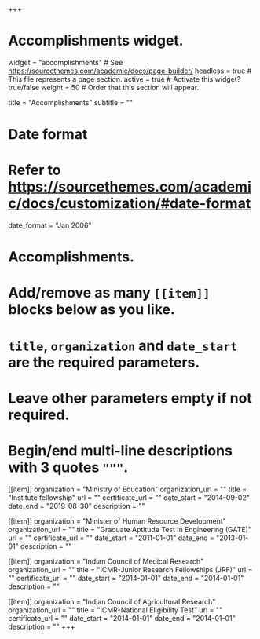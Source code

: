 +++
# Accomplishments widget.
widget = "accomplishments"  # See https://sourcethemes.com/academic/docs/page-builder/
headless = true  # This file represents a page section.
active = true  # Activate this widget? true/false
weight = 50  # Order that this section will appear.

title = "Accomplish&shy;ments"
subtitle = ""

# Date format
#   Refer to https://sourcethemes.com/academic/docs/customization/#date-format
date_format = "Jan 2006"

# Accomplishments.
#   Add/remove as many `[[item]]` blocks below as you like.
#   `title`, `organization` and `date_start` are the required parameters.
#   Leave other parameters empty if not required.
#   Begin/end multi-line descriptions with 3 quotes `"""`.

[[item]]
  organization = "Ministry of Education"
  organization_url = ""
  title = "Institute fellowship"
  url = ""
  certificate_url = ""
  date_start = "2014-09-02"
  date_end = "2019-08-30"
  description = ""

[[item]]
  organization = "Minister of Human Resource Development"
  organization_url = ""
  title = "Graduate Aptitude Test in Engineering (GATE)"
  url = ""
  certificate_url = ""
  date_start = "2011-01-01"
  date_end = "2013-01-01"
  description = ""
  
[[item]]
  organization = "Indian Council of Medical Research"
  organization_url = ""
  title = "ICMR-Junior Research Fellowships (JRF)"
  url = ""
  certificate_url = ""
  date_start = "2014-01-01"
  date_end = "2014-01-01"
  description = ""

[[item]]
  organization = "Indian Council of Agricultural Research"
  organization_url = ""
  title = "ICMR-National Eligibility Test"
  url = ""
  certificate_url = ""
  date_start = "2014-01-01"
  date_end = "2014-01-01"
  description = ""
+++
